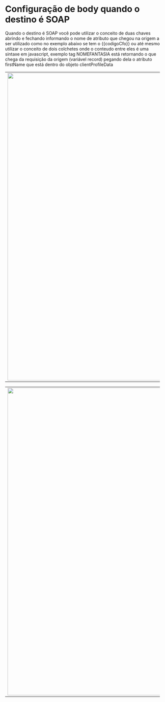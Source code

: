 # Configuração de body quando o destino é SOAP

Quando o destino é SOAP você pode utilizar o conceito de duas chaves abrindo e fechando informando o nome de atributo que chegou na origem a ser utilizado como no exemplo abaixo se tem o {{codigoCfo}} ou até mesmo utilizar o conceito de dois colchetes onde o conteudo entre eles é uma sintaxe em javascript, exemplo tag NOMEFANTASIA está retornando o que chega da requisição da origem (variável record) pegando dela o atributo firstName que está dentro do objeto clientProfileData

<table>
  <tr>
    <td align="center">
      <img src="/n4link-wiki/assets/telas_n4link/bodysoap.png" width="1000"/>
    </td>
  </tr>
</table>

<table>
  <tr>
    <td align="center">
      <img src="/n4link-wiki/assets/telas_n4link/bodysoap2.png" width="1000"/>
    </td>
  </tr>
</table>